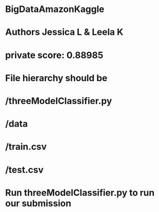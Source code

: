 # BigDataAmazonKaggle
# Authors Jessica L & Leela K
# private score: 0.88985

# File hierarchy should be
# /threeModelClassifier.py
# /data
#		/train.csv
#		/test.csv

# Run threeModelClassifier.py to run our submission
